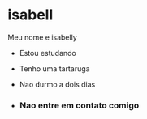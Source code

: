 # isabell

Meu nome e isabelly

- Estou estudando
- Tenho uma tartaruga
- Nao durmo a dois dias

- ### Nao entre em contato comigo
